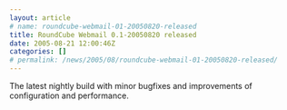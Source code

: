 ```yaml
---
layout: article
# name: roundcube-webmail-01-20050820-released
title: RoundCube Webmail 0.1-20050820 released
date: 2005-08-21 12:00:46Z
categories: []
# permalink: /news/2005/08/roundcube-webmail-01-20050820-released/
---
```

The latest nightly build with minor bugfixes and improvements of configuration and performance.

